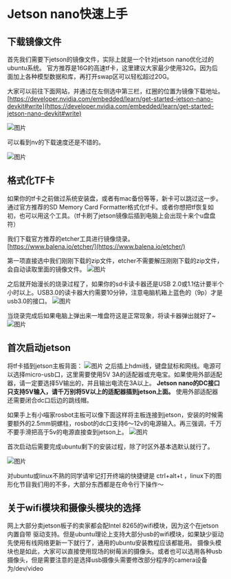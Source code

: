 # Jetson nano快速上手

## 下载镜像文件
首先我们需要下jetson的镜像文件，实际上就是一个针对jetson nano优化过的ubuntu系统。
官方推荐是16G的高速tf卡，这里建议大家最少使用32G。因为后面加上各种模型数据和库，再打开swap区可以轻松超过20G。

大家可以前往下面网站，并通过在左侧选中第三栏，红圈的位置为镜像下载地址。
[https://developer.nvidia.com/embedded/learn/get-started-jetson-nano-devkit#write](https://developer.nvidia.com/embedded/learn/get-started-jetson-nano-devkit#write)

![图片](https://uploader.shimo.im/f/BQJCAnsCDAcn9Q1X.png!thumbnail)

可以看到nv的下载速度还是不错的。

![图片](https://uploader.shimo.im/f/kjSR4UwqplcPMObd.png!thumbnail)

## 格式化TF卡
如果你的tf卡之前做过系统安装盘，或者有mac备份等等，新卡可以跳过这一步。通过官方推荐的SD Memory Card Formatter格式化tf卡。或者你想把tf恢复如初，也可以用这个工具。（tf卡刷了jetson镜像后插到电脑上会出现十来个u盘盘符）

我们下载官方推荐的etcher工具进行镜像烧录。
[https://www.balena.io/etcher/](https://www.balena.io/etcher/)

第一项直接选中我们刚刚下载的zip文件，etcher不需要解压刚刚下载的zip文件，会自动读取里面的镜像文件。
![图片](https://uploader.shimo.im/f/1AkwRmaHaagBOnFE.png!thumbnail)

之后就开始漫长的烧录过程了，如果你的sd卡读卡器还是USB 2.0或1.1估计要半个小时以上。USB3.0的读卡器大约需要10分钟，注意电脑机箱上蓝色的（9p）才是usb3.0的接口。
![图片](https://uploader.shimo.im/f/23xLyAQ4pqM6jUVz.png!thumbnail)

当烧录完成后如果电脑上弹出来一堆盘符这是正常现象，将读卡器弹出就好了~
![图片](https://uploader.shimo.im/f/PdlaIDc5eFcLaqjl.png!thumbnail)

## 首次启动jetson
将tf卡插到jetson主板背面：
![图片](https://uploader.shimo.im/f/0YsuaLZ1cqcvKndl.png!thumbnail)
之后插上hdmi线，键盘鼠标和网线。电源可以选择micro-usb口，这里需要使用5V 3A的适配器或充电宝。如果使用外部适配器，请一定要选择5V输出的，并且输出电流在3A以上。
**Jetson nano的DC接口只支持5V输入，请千万别将5V以上的适配器插到jetson上面。**
使用外部适配器还需要闭合dc口后边的跳线帽。

如果手上有小喵家rosbot主板可以像下面这样将主板连接到jetson，安装的时候需要额外的2.5mm铜螺柱，rosbot的dc口支持6～12v的电源输入。再三强调，千万不要手滑把高于5v的电源直接查到jetson上。
![图片](https://uploader.shimo.im/f/BdRyMtVNdcAsRCMd.png!thumbnail)

首次启动后需要完成ubuntu剩下的安装过程，除了时区外基本选默认就行了。

![图片](https://uploader.shimo.im/f/MlyWkrb2Bh4SXiGu.png!thumbnail)

对ubuntu或linux不熟的同学请牢记打开终端的快捷键是 ctrl+alt+t ，linux下的图形化节目我们用的不多，大部分东西都是在命令行下操作～

## 关于wifi模块和摄像头模块的选择
网上大部分卖jetson板子的卖家都会配Intel 8265的wifi模块，因为这个在jetson内置自带
驱动支持。但是ubuntu理论上支持大部分usb的wifi模块，如果缺少驱动先使用有线网络更新一下就行了，通用的ubuntu安装教程应该都能用。
摄像头模块也是如此，大家可以直接使用现场的树莓派的摄像头。或者也可以选用各种usb摄像头，但是需要注意的是选择usb摄像头需要修改部分程序的camera设备为/dev/video



















